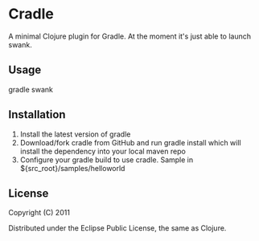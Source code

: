 # Cradle

A minimal Clojure plugin for Gradle. At the moment it's just able to launch swank.

## Usage

gradle swank

## Installation

1. Install the latest version of gradle
2. Download/fork cradle from GitHub and run gradle install which will install the dependency into your local maven repo
3. Configure your gradle build to use cradle. Sample in ${src_root}/samples/helloworld

## License

Copyright (C) 2011

Distributed under the Eclipse Public License, the same as Clojure.